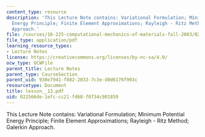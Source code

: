 ```yaml
---
content_type: resource
description: 'This Lecture Note contains: Variational Formulation; Minimum Potential
  Energy Principle; Finite Element Approximations; Rayleigh - Ritz Method; Galerkin
  Approach.'
file: /courses/16-225-computational-mechanics-of-materials-fall-2003/022566de1efccc21fd68f0f34c901859_lesson__13.pdf
file_type: application/pdf
learning_resource_types:
- Lecture Notes
license: https://creativecommons.org/licenses/by-nc-sa/4.0/
ocw_type: OCWFile
parent_title: Lecture Notes
parent_type: CourseSection
parent_uid: 930e7941-f882-2033-7c3e-d0d6176f903c
resourcetype: Document
title: lesson__13.pdf
uid: 022566de-1efc-cc21-fd68-f0f34c901859
---
```

This Lecture Note contains: Variational Formulation; Minimum Potential Energy Principle; Finite Element Approximations; Rayleigh - Ritz Method; Galerkin Approach.